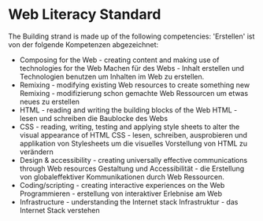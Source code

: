 Web Literacy Standard
=====================

The Building strand is made up of the following competencies:
'Erstellen' ist von der folgende Kompetenzen abgezeichnet:


* Composing for the Web - creating content and making use of technologies for the Web
Machen für des Webs - Inhalt erstellen und Technologien benutzen um Inhalten im Web zu erstellen.
* Remixing - modifying existing Web resources to create something new
Remixing - modifizierung schon gemachte Web Ressourcen um etwas neues zu erstellen
* HTML - reading and writing the building blocks of the Web
HTML - lesen und schreiben die Baublocke des Webs
* CSS - reading, writing, testing and applying style sheets to alter the visual appearance of HTML
CSS - lesen, schreiben, ausprobieren und applikation von Stylesheets um die visuelles Vorstellung von HTML zu verändern
* Design & accessibility - creating universally effective communications through Web resources
Gestaltung und Accessibilität - die Erstellung von globaleffektiver Kommunikationen durch Web Ressourcen.
* Coding/scripting - creating interactive experiences on the Web
Programmieren - erstellung von interaktiver Erlebnise am Web
* Infrastructure - understanding the Internet stack 
Infrastruktur - das Internet Stack verstehen